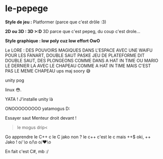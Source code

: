 # le-pepege

**Style de jeu :** 
Platformer (parce que c'est drôle :3)

**2D ou 3D : 3D >:D**
3D parce que c'est pepeg, du coup c'est drole...

**Style graphique : low poly cuz low effort OwO**
    
Le LORE :
DES POUVOIRS MAGIQUES DANS L'ESPACE AVEC UNE WAIFU POUR LES FANART, DOUBLE SAUT PASKE JEU DE PLATEFORME DIT DOUBLE SAUT, DES PLONGEONS COMME DANS A HAT IN TIME OU MARIO LE DERNIER LA AVEC LE CHAPEAU COMME A HAT IN TIME MAIS C'EST PAS LE MEME CHAPEAU
ups maj soory 😅

unity pog

linux 😳.

YATA ! J'installe unity là

ONOOOOOOOOO yatamogus D:

Essayer saut
Menteur droit devant !

>le mogus drip< 

Go apprendre le C++
c le C jako non ?
le c++ c'est le c mais ++$
oki, ++ Jako !
o/
\o
o/\o
o/❤️\o

En fait c'est C#, mb :/
